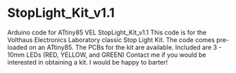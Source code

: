 # StopLight_Kit_v1.1
Arduino code for ATtiny85 VEL StopLight_Kit_v1.1
This code is for the Volthaus Electronics Laboratory classic Stop Light Kit. The code comes pre-loaded on an ATtiny85.
The PCBs for the kit are available. Included are 3 - 10mm LEDs (RED, YELLOW, and GREEN)
Contact me if you would be interested in obtaining a kit. I would be happy to barter!
